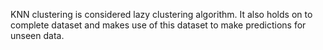 
KNN clustering is considered lazy clustering algorithm. It also holds on to complete dataset and makes use of this dataset to make predictions for unseen data.

